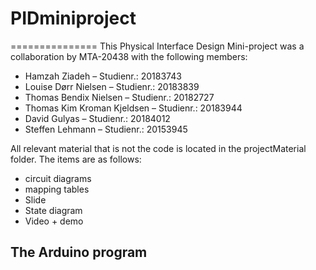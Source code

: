 # PIDminiproject
===============
This Physical Interface Design Mini-project was a collaboration by MTA-20438 with the following members: 
- Hamzah Ziadeh			            – Studienr.: 20183743
- Louise Dørr Nielsen 			    – Studienr.: 20183839
- Thomas Bendix Nielsen 		    – Studienr.: 20182727
- Thomas Kim Kroman Kjeldsen    – Studienr.: 20183944
- David Gulyas 				          – Studienr.: 20184012
- Steffen Lehmann			          – Studienr.: 20153945

All relevant material that is not the code is located in the projectMaterial folder. The items are as follows: 
- circuit diagrams 
- mapping tables
- Slide
- State diagram
- Video + demo

The Arduino program
---------------

